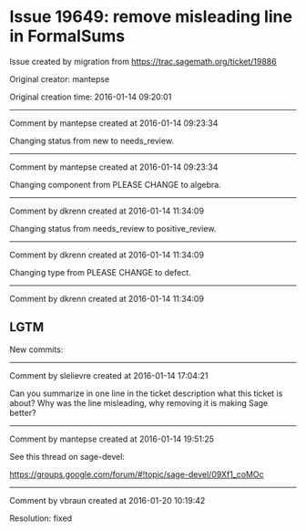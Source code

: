 # Issue 19649: remove misleading line in FormalSums

Issue created by migration from https://trac.sagemath.org/ticket/19886

Original creator: mantepse

Original creation time: 2016-01-14 09:20:01




---

Comment by mantepse created at 2016-01-14 09:23:34

Changing status from new to needs_review.


---

Comment by mantepse created at 2016-01-14 09:23:34

Changing component from PLEASE CHANGE to algebra.


---

Comment by dkrenn created at 2016-01-14 11:34:09

Changing status from needs_review to positive_review.


---

Comment by dkrenn created at 2016-01-14 11:34:09

Changing type from PLEASE CHANGE to defect.


---

Comment by dkrenn created at 2016-01-14 11:34:09

LGTM
----
New commits:


---

Comment by slelievre created at 2016-01-14 17:04:21

Can you summarize in one line in the ticket description what this ticket is about?
Why was the line misleading, why removing it is making Sage better?


---

Comment by mantepse created at 2016-01-14 19:51:25

See this thread on sage-devel:

https://groups.google.com/forum/#!topic/sage-devel/09Xf1_coMOc


---

Comment by vbraun created at 2016-01-20 10:19:42

Resolution: fixed
